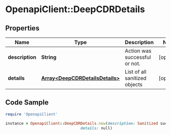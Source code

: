 # OpenapiClient::DeepCDRDetails

## Properties

Name | Type | Description | Notes
------------ | ------------- | ------------- | -------------
**description** | **String** | Action was successful or not. | [optional] 
**details** | [**Array&lt;DeepCDRDetailsDetails&gt;**](DeepCDRDetailsDetails.md) | List of all sanitized objects | [optional] 

## Code Sample

```ruby
require 'OpenapiClient'

instance = OpenapiClient::DeepCDRDetails.new(description: Sanitized successfully,
                                 details: null)
```


